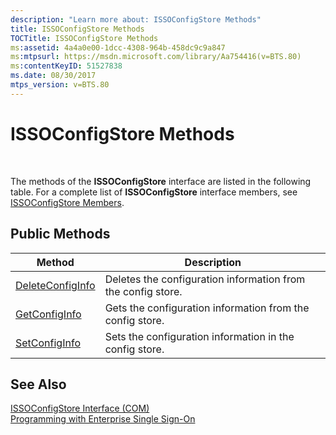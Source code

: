 ```yaml
---
description: "Learn more about: ISSOConfigStore Methods"
title: ISSOConfigStore Methods
TOCTitle: ISSOConfigStore Methods
ms:assetid: 4a4a0e00-1dcc-4308-964b-458dc9c9a847
ms:mtpsurl: https://msdn.microsoft.com/library/Aa754416(v=BTS.80)
ms:contentKeyID: 51527838
ms.date: 08/30/2017
mtps_version: v=BTS.80
---
```


# ISSOConfigStore Methods

 

The methods of the **ISSOConfigStore** interface are listed in the following table. For a complete list of **ISSOConfigStore** interface members, see [ISSOConfigStore Members](issoconfigstore-members.md).

## Public Methods

<table>
<thead>
<tr class="header">
<th>Method</th>
<th>Description</th>
</tr>
</thead>
<tbody>
<tr class="odd">
<td><a href="issoconfigstore-deleteconfiginfo.md">DeleteConfigInfo</a></td>
<td>Deletes the configuration information from the config store.</td>
</tr>
<tr class="even">
<td><a href="issoconfigstore-getconfiginfo.md">GetConfigInfo</a></td>
<td>Gets the configuration information from the config store.</td>
</tr>
<tr class="odd">
<td><a href="issoconfigstore-setconfiginfo.md">SetConfigInfo</a></td>
<td>Sets the configuration information in the config store.</td>
</tr>
</tbody>
</table>


## See Also

[ISSOConfigStore Interface (COM)](issoconfigstore-interface-com.md)  
[Programming with Enterprise Single Sign-On](https://msdn.microsoft.com/library/aa704508\(v=bts.80\))

